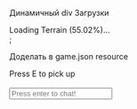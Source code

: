 Динамичный div Загрузки
<div opacity="1" style="opacity: 1;" class="sc-PDIEN jpBBcJ">
    Loading Terrain (55.02%)...
    <div class="sc-ANeCo jFuudP">
        <div speed="0.2" style="width: 55.0239%; transition: width 0.2s ease 0s;" class="sc-ivsNig ekdpoH"></div>
    </div>
</div>;

Доделать в game.json resource 
<div class="sc-fgyOaY daGWZY">
    <div class="sc-gcVIGZ cRaxyW">Press E to pick up</div>
    <div class="sc-dTWLky hrCvPx" style="color: rgb(255, 255, 255);">Dirt</div>
</div>
<input maxlength="100" type="text" placeholder="Press enter to chat!" class="sc-bgtQTB gGZKza" value="">